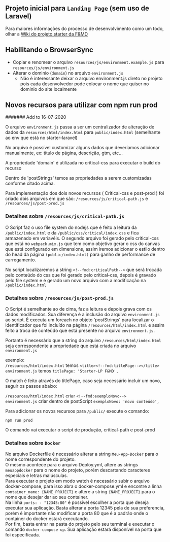 ## Projeto inicial para `Landing Page` (sem uso de Laravel)

Para maiores informações do processo de desenvolvimento como um todo,
olhar a
[Wiki do projeto starter da F&MD](https://github.com/agenciafmd/starter/wiki)

## Habilitando o BrowserSync

- Copiar e renomear o arquivo `resources/js/environment.example.js` para
  `resources/js/environment.js`
- Alterar o dominio (`domain`) no arquivo `environment.js`
  -   Não é interessante deixar o arquivo environment.js direto no
      projeto pois cada desenvolvedor pode colocar o nome que quiser no
      dominio do site localmente


## Novos recursos para utilizar com npm run prod
####### Add to 16-07-2020

O arquivo `environment.js` passa a ser um centralizador de alteração de 
dados da `resources/html/index.html` para `public/index.html` (semelhante ao env 
que está no starter-laravel)

No arquivo é possível customizar alguns dados que deveríamos adicionar manualmente, 
ex: título de página, descrição, gtm, etc...

A propriedade 'domain' é utilizada no critical-css  para executar o build do recurso

Dentro de 'postStrings' temos as propriedades a serem customizadas conforme citado
acima. 

Para implementação dos dois novos recursos ( Critical-css e post-prod ) foi criado
dois arquivos em que são: `/resources/js/critical-path.js` e `/resources/js/post-prod.js`

### Detalhes sobre `/resources/js/critical-path.js`

O Script faz o uso file system do nodejs que é feito a leitura da 
`/public/index.html` e da `/public/css/critical/index.css` 
e fica armazenado em variavéis.  O segundo arquivo foi gerado pelo critical-css que
está no `webpack.mix.js` que tem como objetivo gerar o css do canvas que está configurado
em dimensions, assim iremos adicionar o estilo dentro do head da página 
`(public/index.html)` para ganho de performance de carregamento.

No script localizaremos a string `<!--fmd:criticalPath-->` que será trocada pelo
conteúdo do css que foi gerado pelo critical-css, depois é gravado pelo file 
system e é gerado um novo arquivo com a modificação na `/public/index.html`

### Detalhes sobre `/resources/js/post-prod.js`

O Script é semelhante ao de cima, faz a leitura e depois grava com os dados 
modificados. Sua diferença é a inclusão do arquivo `environment.js` ao script. 
É executa um foreach no objeto 'postStrings' para localizar o identificador
que foi incluído na página `/resources/html/index.html` e assim feito a troca de 
conteúdo que está presente no arquivo `environment.js`.

Portanto é necessário que a string do arquivo `/resources/html/index.html` seja 
correspondente a propriedade que está criada no arquivo `environment.js`

exemplo: <br>
`/resources/html/index.html` temos `<title><!--fmd:titlePage--></title>` <br>
`environment.js` temos `titlePage: 'Starter-LP F&MD',`

O match é feito através do titlePage, caso seja necessário incluir um novo, seguir
os passos abaixo:

`/resources/html/index.html` criar `<!--fmd:exemploNovo-->` <br>
`environment.js` criar dentro de postScript `exemploNovo: 'novo conteúdo',`

Para adicionar os novos recursos para `/public/` execute o comando:

`npm run prod`

O comando vai executar o script de produção, critical-path e post-prod

### Detalhes sobre `Docker`
No arquivo Dockerfile é necessário alterar a string `Meu-App-Docker`  para o nome correspondente do projeto. <br>
O mesmo acontece para o arquivo Deploy.yml, altere as strings `meuappdocker` para o nome do projeto, porém descartando caracteres especiais e letras maiúsculas. <br>
Para executar o projeto em modo watch é necessário subir o arquivo docker-compose, para isso abra o docker-compose.yml e encontre a linha `container_name: {NAME_PROJECT}` e altere a string `{NAME_PROJECT}` para o nome que desejar dar ao seu container. <br>
Na linha `ports: - "12345:80"` é possivel escolher a porta que deseja executar sua aplicação. Basta alterar a porta 12345 pela de sua preferencia, porém é importante não modificar a porta 80 que é a padrão onde o container do docker estará executando. <br>
Por fim, basta entrar na pasta do projeto pelo seu terminal e executar o comando `docker-compose up`. Sua aplicação estará disponível na porta que foi especificada.
